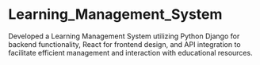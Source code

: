 # Learning_Management_System
Developed a Learning Management System utilizing Python Django for backend functionality, React for frontend design, and API integration to facilitate efficient management and interaction with educational resources.
